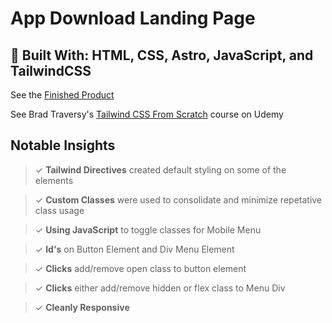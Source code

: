 # App Download Landing Page

## 📐 Built With: HTML, CSS, Astro, JavaScript, and TailwindCSS

See the [Finished Product](https://resilient-pudding-e59a34.netlify.app/)

See Brad Traversy's [Tailwind CSS From Scratch](https://www.udemy.com/share/106DvQ3@IS-yDImVCMl7QkyDp-h4eeP_atFHrYFMGURTnwCFcgC-cav8LlDlRB5btX1HhOUx/) course on Udemy

## Notable Insights

> ✓ **Tailwind Directives** created default styling on some of the elements

> ✓ **Custom Classes** were used to consolidate and minimize repetative class usage

> ✓ **Using JavaScript** to toggle classes for Mobile Menu

> ✓ **Id's** on Button Element and Div Menu Element

> ✓ **Clicks** add/remove open class to button element

> ✓ **Clicks** either add/remove hidden or flex class to Menu Div

> ✓ **Cleanly Responsive**
